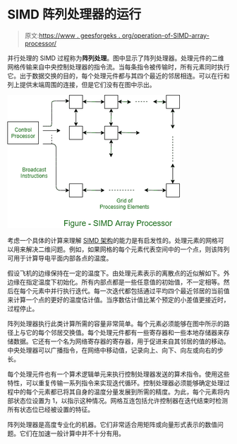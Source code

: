 # SIMD 阵列处理器的运行

> 原文:[https://www . geesforgeks . org/operation-of-SIMD-array-processor/](https://www.geeksforgeeks.org/operation-of-simd-array-processor/)

并行处理的 SIMD 过程称为**阵列处理**。图中显示了阵列处理器。处理元件的二维网格传输来自中央控制处理器的指令流。当每条指令被传输时，所有元素同时执行它。出于数据交换的目的，每个处理元件都与其四个最近的邻居相连。可以在行和列上提供末端周围的连接，但是它们没有在图中示出。

![](img/d44ebe857c7f40ba6812f4d2cc310086.png)

考虑一个具体的计算来理解 [SIMD 架构](https://www.geeksforgeeks.org/computer-architecture-flynns-taxonomy/)的能力是有启发性的。处理元素的网格可以用来解决二维问题。例如，如果网格的每个元素代表空间中的一个点，则该阵列可用于计算导电平面内部各点的温度。

假设飞机的边缘保持在一定的温度下。由处理元素表示的离散点的近似解如下。外边缘在指定温度下初始化。所有内部点都是一些任意值的初始值，不一定相等。然后在每个元素中并行执行迭代。每一次迭代都包括通过平均四个最近邻居的当前值来计算一个点的更好的温度估计值。当序数估计值比某个预定的小差值更接近时，过程停止。

阵列处理器执行此类计算所需的容量非常简单。每个元素必须能够在图中所示的路径上与它的每个邻居交换值。每个处理元件都有一些寄存器和一些本地存储器来存储数据。它还有一个名为网络寄存器的寄存器，用于促进来自其邻居的值的移动。中央处理器可以广播指令，在网络中移动值，记录向上、向下、向左或向右的步长。

每个处理元件也有一个算术逻辑单元来执行控制处理器发送的算术指令。使用这些特性，可以重复传输一系列指令来实现迭代循环。控制处理器必须能够确定处理过程中的每个元素都已将其自身的温度分量发展到所需的精度。为此，每个元素将内部状态位设置为 1，以指示这种情况。网格互连包括允许控制器在迭代结束时检测所有状态位已经被设置的特征。

阵列处理器是高度专业化的机器。它们非常适合用矩阵或向量形式表示的数值问题。它们在加速一般计算中并不十分有用。